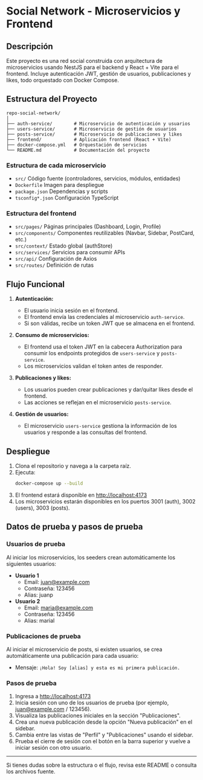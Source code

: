# Social Network - Microservicios y Frontend

## Descripción

Este proyecto es una red social construida con arquitectura de microservicios usando NestJS para el backend y React + Vite para el frontend. Incluye autenticación JWT, gestión de usuarios, publicaciones y likes, todo orquestado con Docker Compose.

## Estructura del Proyecto

```
repo-social-network/
│
├── auth-service/        # Microservicio de autenticación y usuarios
├── users-service/       # Microservicio de gestión de usuarios
├── posts-service/       # Microservicio de publicaciones y likes
├── frontend/            # Aplicación frontend (React + Vite)
├── docker-compose.yml   # Orquestación de servicios
└── README.md            # Documentación del proyecto
```

### Estructura de cada microservicio
- `src/` Código fuente (controladores, servicios, módulos, entidades)
- `Dockerfile` Imagen para despliegue
- `package.json` Dependencias y scripts
- `tsconfig*.json` Configuración TypeScript

### Estructura del frontend
- `src/pages/` Páginas principales (Dashboard, Login, Profile)
- `src/components/` Componentes reutilizables (Navbar, Sidebar, PostCard, etc.)
- `src/context/` Estado global (authStore)
- `src/services/` Servicios para consumir APIs
- `src/api/` Configuración de Axios
- `src/routes/` Definición de rutas

## Flujo Funcional

1. **Autenticación:**
   - El usuario inicia sesión en el frontend.
   - El frontend envía las credenciales al microservicio `auth-service`.
   - Si son válidas, recibe un token JWT que se almacena en el frontend.

2. **Consumo de microservicios:**
   - El frontend usa el token JWT en la cabecera Authorization para consumir los endpoints protegidos de `users-service` y `posts-service`.
   - Los microservicios validan el token antes de responder.

3. **Publicaciones y likes:**
   - Los usuarios pueden crear publicaciones y dar/quitar likes desde el frontend.
   - Las acciones se reflejan en el microservicio `posts-service`.

4. **Gestión de usuarios:**
   - El microservicio `users-service` gestiona la información de los usuarios y responde a las consultas del frontend.

## Despliegue

1. Clona el repositorio y navega a la carpeta raíz.
2. Ejecuta:
   ```sh
   docker-compose up --build
   ```
3. El frontend estará disponible en [http://localhost:4173](http://localhost:4173)
4. Los microservicios estarán disponibles en los puertos 3001 (auth), 3002 (users), 3003 (posts).

## Datos de prueba y pasos de prueba

### Usuarios de prueba
Al iniciar los microservicios, los seeders crean automáticamente los siguientes usuarios:

- **Usuario 1**
  - Email: juan@example.com
  - Contraseña: 123456
  - Alias: juanp
- **Usuario 2**
  - Email: maria@example.com
  - Contraseña: 123456
  - Alias: marial

### Publicaciones de prueba
Al iniciar el microservicio de posts, si existen usuarios, se crea automáticamente una publicación para cada usuario:
- Mensaje: `¡Hola! Soy [alias] y esta es mi primera publicación.`

### Pasos de prueba
1. Ingresa a [http://localhost:4173](http://localhost:4173)
2. Inicia sesión con uno de los usuarios de prueba (por ejemplo, juan@example.com / 123456).
3. Visualiza las publicaciones iniciales en la sección "Publicaciones".
4. Crea una nueva publicación desde la opción "Nueva publicación" en el sidebar.
5. Cambia entre las vistas de "Perfil" y "Publicaciones" usando el sidebar.
6. Prueba el cierre de sesión con el botón en la barra superior y vuelve a iniciar sesión con otro usuario.

---

Si tienes dudas sobre la estructura o el flujo, revisa este README o consulta los archivos fuente.
